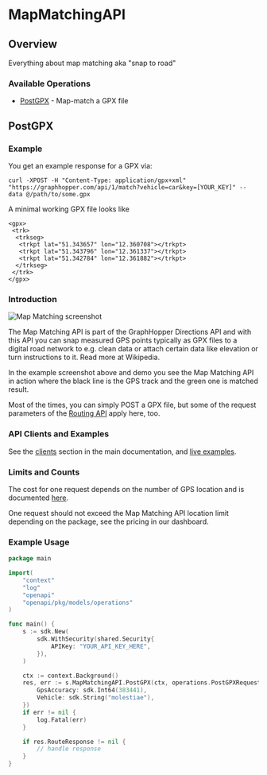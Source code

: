 # MapMatchingAPI

## Overview

Everything about map matching aka "snap to road"

### Available Operations

* [PostGPX](#postgpx) - Map-match a GPX file

## PostGPX

### Example
You get an example response for a GPX via:

```
curl -XPOST -H "Content-Type: application/gpx+xml" "https://graphhopper.com/api/1/match?vehicle=car&key=[YOUR_KEY]" --data @/path/to/some.gpx
```

A minimal working GPX file looks like
```gpx
<gpx>
 <trk>
  <trkseg>
   <trkpt lat="51.343657" lon="12.360708"></trkpt>
   <trkpt lat="51.343796" lon="12.361337"></trkpt>
   <trkpt lat="51.342784" lon="12.361882"></trkpt>
  </trkseg>
 </trk>
</gpx>
```

### Introduction
![Map Matching screenshot](./img/map-matching-example.gif)

The Map Matching API is part of the GraphHopper Directions API and with this API you can snap measured GPS points typically as GPX files to a digital
road network to e.g. clean data or attach certain data like elevation or turn instructions to it. Read more at Wikipedia.

In the example screenshot above and demo you see the Map Matching API in action where the black line is the GPS track and the green one is matched result.

Most of the times, you can simply POST a GPX file, but some of the request parameters of the [Routing API](#tag/Routing-API) apply here, too.

### API Clients and Examples
See the [clients](#section/API-Clients) section in the main documentation, and [live examples](https://graphhopper.com/api/1/examples/#map-matching).

### Limits and Counts
The cost for one request depends on the number of GPS location and is documented [here](https://graphhopper.com/api/1/docs/FAQ/).

One request should not exceed the Map Matching API location limit depending on the package, see the pricing in our dashboard.


### Example Usage

```go
package main

import(
	"context"
	"log"
	"openapi"
	"openapi/pkg/models/operations"
)

func main() {
    s := sdk.New(
        sdk.WithSecurity(shared.Security{
            APIKey: "YOUR_API_KEY_HERE",
        }),
    )

    ctx := context.Background()
    res, err := s.MapMatchingAPI.PostGPX(ctx, operations.PostGPXRequest{
        GpsAccuracy: sdk.Int64(383441),
        Vehicle: sdk.String("molestiae"),
    })
    if err != nil {
        log.Fatal(err)
    }

    if res.RouteResponse != nil {
        // handle response
    }
}
```
